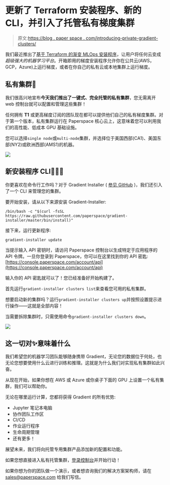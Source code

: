 # 更新了 Terraform 安装程序、新的 CLI，并引入了托管私有梯度集群

> 原文:[https://blog . paper space . com/introducing-private-gradient-clusters/](https://blog.paperspace.com/introducing-private-gradient-clusters/)

我们最近推出了[基于 Terraform 的渐变 MLOps 安装程序](https://gradient.paperspace.com/gradient-installer)，让用户将任何云变成*超级强大的机器学习平台*。开箱即用的梯度安装程序允许你在公共云(AWS，GCP，Azure)上运行梯度，或者在你自己的私有云或本地集群上运行梯度。

## 私有集群🌱

我们很高兴地宣布**今天我们推出了一键式、完全托管的私有集群**，您无需离开 web 控制台就可以配置和管理这些集群！

任何拥有 **T1** 或更高梯度订阅的团队现在都可以提供他们自己的私有梯度集群。对于第一个版本，私有集群运行在 Paperspace 核心云上，这意味着您可以利用我们的高性能、低成本 GPU 基础设施。

您可以选择`single node`或`multi-node`集群，并选择位于美国西部(CA1)、美国东部(NY2)或欧洲西部(AMS1)的机器。

![](../Images/74ee18edf505853ee740ec1d14d182ab.png)

## 新安装程序 CLI👩🏽‍💻

你更喜欢在命令行工作吗？对于 Gradient Installer ( [参见 GitHub](https://github.com/paperspace/gradient-installer) )，我们还引入了一个 CLI 来管理您的集群。

要开始安装，请从以下来源安装 Gradient-Installer:

```
/bin/bash -c "$(curl -fsSL https://raw.githubusercontent.com/paperspace/gradient-installer/master/bin/install)" 
```

接下来，运行更新程序:

`gradient-installer update`

当提示输入 API 密钥时，请访问 Paperspace 控制台以生成特定于应用程序的 API 令牌。一旦你登录到 Paperspace，你可以在这里找到你的 API 密匙:[https://console.paperspace.com/account/api](https://console.paperspace.com/account/api)

输入你的 API 密匙就可以了！您已经准备好开始构建了。

首先运行`gradient-installer clusters list`来查看您可用的私有集群。

想要启动新的集群吗？运行`gradient-installer clusters up`并按照设置提示进行操作——这就是全部内容！

当需要拆除集群时，只需使用命令`gradient-installer clusters down`。

![](../Images/fcd2cdc4702f5a6e454a779969146f84.png)

## 这一切对✨意味着什么

我们希望您的机器学习团队能够随身携带 Gradient，无论您的数据位于何处，也无论您想要使用什么云进行训练和推理。这就是为什么我们对实现私有集群如此兴奋。

从现在开始，如果你想在 AWS 或 Azure 或你桌子下面的 GPU 上设置一个私有集群，我们可以帮助你。

无论在哪里运行计算，您都将获得 Gradient 的所有优势:

*   Jupyter 笔记本电脑
*   协作团队工作区
*   CI/CD
*   作业运行程序
*   生命周期管理
*   还有更多！

展望未来，我们将向托管专用集群产品添加新的配置和功能。

如果您想直接进入私有托管集群，[登录控制台](https://console.paperspace.com)并开始行动！

如果你想为你的团队做一个演示，或者想咨询我们的解决方案架构师，请在 sales@paperspace.com 给我们写信。